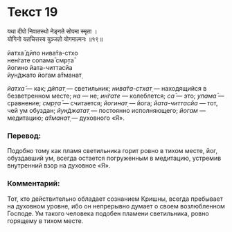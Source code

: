 # Текст 19

यथा दीपो निवातस्थो नेङ्गते सोपमा स्मृता ।  
योगिनो यतचित्तस्य युञ्जतो योगमात्मनः ॥१९॥

йатха̄ дӣпо нива̄та-стхо  
нен̇гате сопама̄ смр̣та̄  
йогино йата-читтасйа  
йун̃джато йогам а̄тманат̣

_йатха̄_ — как; _дӣпат̣_ — светильник; _нива̄та-стхат̣_ — находящийся в безветренном месте; _на_ — не; _ин̇гате_ — колеблется; _са̄_ — это; _упама̄_ — сравнение; _смр̣та̄_ — считается; _йогинат̣_ — йога; _йата-читтасйа_ — тот, чей ум обуздан; _йун̃джатат̣_ — постоянно исполняющего; _йогам_ — медитацию; _а̄тманат̣_ — духовного «Я».

### Перевод:

Подобно тому как пламя светильника горит ровно в тихом месте, йог, обуздавший ум, всегда остается погруженным в медитацию, устремив внутренний взор на духовное «Я».

### Комментарий:

Тот, кто действительно обладает сознанием Кришны, всегда пребывает на духовном уровне, ибо он непрерывно думает о своем возлюбленном Господе. Ум такого человека подобен пламени светильника, ровно горящему в тихом месте.